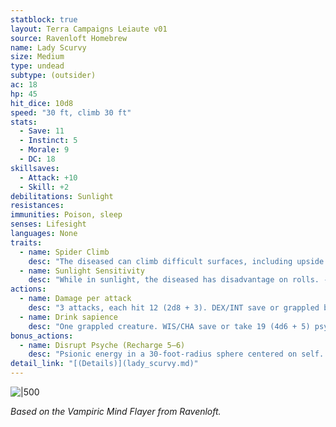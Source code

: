 ```yaml
---
statblock: true
layout: Terra Campaigns Leiaute v01
source: Ravenloft Homebrew
name: Lady Scurvy
size: Medium
type: undead
subtype: (outsider) 
ac: 18
hp: 45
hit_dice: 10d8
speed: "30 ft, climb 30 ft"
stats:
  - Save: 11
  - Instinct: 5
  - Morale: 9
  - DC: 18
skillsaves:
  - Attack: +10
  - Skill: +2
debilitations: Sunlight
resistances: 
immunities: Poison, sleep
senses: Lifesight
languages: None
traits:
  - name: Spider Climb
    desc: "The diseased can climb difficult surfaces, including upside down on ceilings, without needing to make an ability check. 1 pt."
  - name: Sunlight Sensitivity
    desc: "While in sunlight, the diseased has disadvantage on rolls. -1 pt."
actions:
  - name: Damage per attack
    desc: "3 attacks, each hit 12 (2d8 + 3). DEX/INT save or grappled by tentacles."
  - name: Drink sapience
    desc: "One grappled creature. WIS/CHA save or take 19 (4d6 + 5) psychic damage and gain 1 level of exhaustion. The undead regains a number of hit points equal to the psychic damage dealt. A creature reduced to 0 hit points by the psychic damage dies."
bonus_actions:
  - name: Disrupt Psyche (Recharge 5–6)
    desc: "Psionic energy in a 30-foot-radius sphere centered on self. DEX/INT save or incapacitated for 1 minute (target can repeat save on each of its turns). 2 pt."
detail_link: "[(Details)](lady_scurvy.md)"
---
```


![|500](https://i.imgur.com/PGBhLdG.png)

*Based on the Vampiric Mind Flayer from Ravenloft.*
